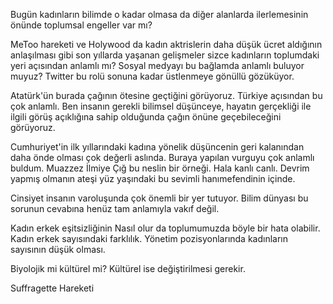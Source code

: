 Bugün kadınların bilimde o kadar olmasa da diğer alanlarda ilerlemesinin önünde toplumsal engeller var mı?

MeToo hareketi ve Holywood da kadın aktrislerin daha düşük ücret aldığının anlaşılması gibi son yıllarda yaşanan gelişmeler sizce kadınların toplumdaki yeri açısından anlamlı mı?  Sosyal medyayı bu bağlamda anlamlı buluyor muyuz? Twitter bu rolü sonuna kadar üstlenmeye gönüllü gözüküyor.

Atatürk'ün burada çağının ötesine geçtiğini görüyoruz.  Türkiye açısından bu çok anlamlı. Ben insanın gerekli bilimsel düşünceye, hayatın gerçekliği ile ilgili görüş açıklığına sahip olduğunda çağın önüne geçebileceğini görüyoruz.

Cumhuriyet'in ilk yıllarındaki kadına yönelik düşüncenin geri kalanından daha önde olması çok değerli aslında. Buraya yapılan vurguyu çok anlamlı buldum. Muazzez İlmiye Çığ bu neslin bir örneği. Hala kanlı canlı. Devrim yapmış olmanın ateşi yüz yaşındaki bu sevimli hanımefendinin içinde.

Cinsiyet insanın varoluşunda çok önemli bir yer tutuyor. Bilim dünyası bu sorunun cevabına henüz tam anlamıyla vakıf değil. 


Kadın erkek eşitsizliğinin Nasıl olur da toplumumuzda böyle bir hata olabilir. Kadın erkek sayısındaki farklılık. Yönetim pozisyonlarında kadınların sayısının düşük olması.

Biyolojik mi kültürel mi? Kültürel ise değiştirilmesi gerekir. 


Suffragette Hareketi



